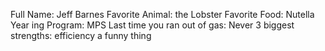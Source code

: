 Full Name: Jeff Barnes
Favorite Animal: the Lobster
Favorite Food: Nutella
Year ing Program: MPS
Last time you ran out of gas: Never
3 biggest strengths: efficiency
a funny thing
